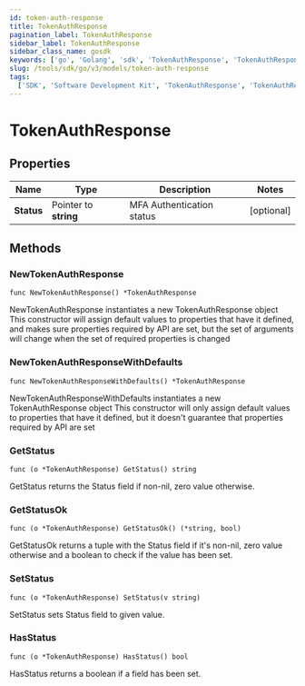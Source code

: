 ```yaml
---
id: token-auth-response
title: TokenAuthResponse
pagination_label: TokenAuthResponse
sidebar_label: TokenAuthResponse
sidebar_class_name: gosdk
keywords: ['go', 'Golang', 'sdk', 'TokenAuthResponse', 'TokenAuthResponse']
slug: /tools/sdk/go/v3/models/token-auth-response
tags:
  ['SDK', 'Software Development Kit', 'TokenAuthResponse', 'TokenAuthResponse']
---
```


# TokenAuthResponse

## Properties

| Name       | Type                  | Description               | Notes      |
| ---------- | --------------------- | ------------------------- | ---------- |
| **Status** | Pointer to **string** | MFA Authentication status | [optional] |

## Methods

### NewTokenAuthResponse

`func NewTokenAuthResponse() *TokenAuthResponse`

NewTokenAuthResponse instantiates a new TokenAuthResponse object This constructor will assign default values to properties that have it defined, and makes sure properties required by API are set, but the set of arguments will change when the set of required properties is changed

### NewTokenAuthResponseWithDefaults

`func NewTokenAuthResponseWithDefaults() *TokenAuthResponse`

NewTokenAuthResponseWithDefaults instantiates a new TokenAuthResponse object This constructor will only assign default values to properties that have it defined, but it doesn't guarantee that properties required by API are set

### GetStatus

`func (o *TokenAuthResponse) GetStatus() string`

GetStatus returns the Status field if non-nil, zero value otherwise.

### GetStatusOk

`func (o *TokenAuthResponse) GetStatusOk() (*string, bool)`

GetStatusOk returns a tuple with the Status field if it's non-nil, zero value otherwise and a boolean to check if the value has been set.

### SetStatus

`func (o *TokenAuthResponse) SetStatus(v string)`

SetStatus sets Status field to given value.

### HasStatus

`func (o *TokenAuthResponse) HasStatus() bool`

HasStatus returns a boolean if a field has been set.
